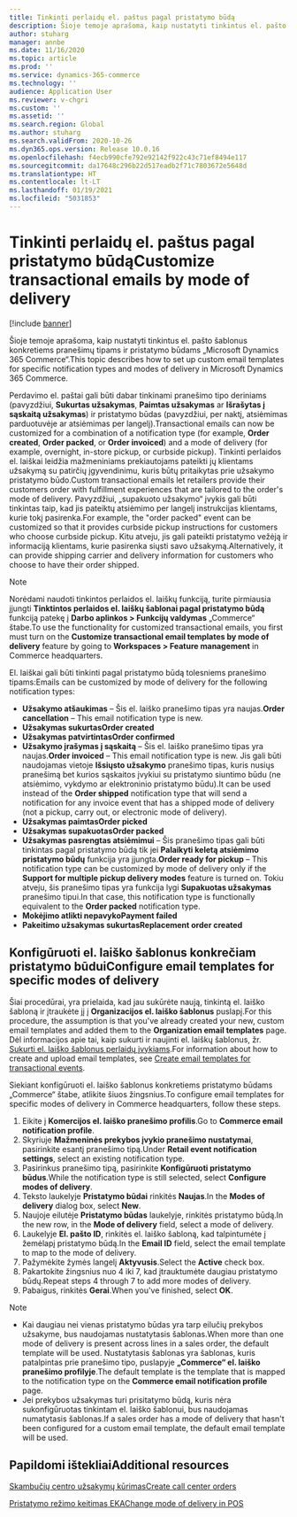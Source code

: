 ```yaml
---
title: Tinkinti perlaidų el. paštus pagal pristatymo būdą
description: Šioje temoje aprašoma, kaip nustatyti tinkintus el. pašto šablonus konkretiems pranešimų tipams ir pristatymo būdams „Microsoft Dynamics 365 Commerce“.
author: stuharg
manager: annbe
ms.date: 11/16/2020
ms.topic: article
ms.prod: ''
ms.service: dynamics-365-commerce
ms.technology: ''
audience: Application User
ms.reviewer: v-chgri
ms.custom: ''
ms.assetid: ''
ms.search.region: Global
ms.author: stuharg
ms.search.validFrom: 2020-10-26
ms.dyn365.ops.version: Release 10.0.16
ms.openlocfilehash: f4ecb990cfe792e92142f922c43c71ef8494e117
ms.sourcegitcommit: da17648c296b22d517eadb2f71c7803672e5648d
ms.translationtype: HT
ms.contentlocale: lt-LT
ms.lasthandoff: 01/19/2021
ms.locfileid: "5031853"
---
```

# <a name="customize-transactional-emails-by-mode-of-delivery"></a><span data-ttu-id="98772-103">Tinkinti perlaidų el. paštus pagal pristatymo būdą</span><span class="sxs-lookup"><span data-stu-id="98772-103">Customize transactional emails by mode of delivery</span></span>

[!include [banner](includes/banner.md)]

<span data-ttu-id="98772-104">Šioje temoje aprašoma, kaip nustatyti tinkintus el. pašto šablonus konkretiems pranešimų tipams ir pristatymo būdams „Microsoft Dynamics 365 Commerce“.</span><span class="sxs-lookup"><span data-stu-id="98772-104">This topic describes how to set up custom email templates for specific notification types and modes of delivery in Microsoft Dynamics 365 Commerce.</span></span>

<span data-ttu-id="98772-105">Perdavimo el. paštai gali būti dabar tinkinami pranešimo tipo deriniams (pavyzdžiui, **Sukurtas užsakymas**, **Paimtas užsakymas** ar **Išrašytas į sąskaitą užsakymas**) ir pristatymo būdas (pavyzdžiui, per naktį, atsiėmimas parduotuvėje ar atsiėmimas per langelį).</span><span class="sxs-lookup"><span data-stu-id="98772-105">Transactional emails can now be customized for a combination of a notification type (for example, **Order created**, **Order packed**, or **Order invoiced**) and a mode of delivery (for example, overnight, in-store pickup, or curbside pickup).</span></span> <span data-ttu-id="98772-106">Tinkinti perlaidos el. laiškai leidžia mažmeniniams prekiautojams pateikti jų klientams užsakymą su patirčių įgyvendinimu, kuris būtų pritaikytas prie užsakymo pristatymo būdo.</span><span class="sxs-lookup"><span data-stu-id="98772-106">Custom transactional emails let retailers provide their customers order with fulfillment experiences that are tailored to the order's mode of delivery.</span></span> <span data-ttu-id="98772-107">Pavyzdžiui, „supakuoto užsakymo“ įvykis gali būti tinkintas taip, kad jis pateiktų atsiėmimo per langelį instrukcijas klientams, kurie tokį pasirenka.</span><span class="sxs-lookup"><span data-stu-id="98772-107">For example, the "order packed" event can be customized so that it provides curbside pickup instructions for customers who choose curbside pickup.</span></span> <span data-ttu-id="98772-108">Kitu atveju, jis gali pateikti pristatymo vežėją ir informaciją klientams, kurie pasirenka siųsti savo užsakymą.</span><span class="sxs-lookup"><span data-stu-id="98772-108">Alternatively, it can provide shipping carrier and delivery information for customers who choose to have their order shipped.</span></span>

> [!NOTE]
> <span data-ttu-id="98772-109">Norėdami naudoti tinkintos perlaidos el. laiškų funkciją, turite pirmiausia įjungti **Tinktintos perlaidos el. laiškų šablonai pagal pristatymo būdą** funkciją patekę į **Darbo aplinkos \> Funkcijų valdymas** „Commerce“ štabe.</span><span class="sxs-lookup"><span data-stu-id="98772-109">To use the functionality for customized transactional emails, you first must turn on the **Customize transactional email templates by mode of delivery** feature by going to **Workspaces \> Feature management** in Commerce headquarters.</span></span>

<span data-ttu-id="98772-110">El. laiškai gali būti tinkinti pagal pristatymo būdą tolesniems pranešimo tipams:</span><span class="sxs-lookup"><span data-stu-id="98772-110">Emails can be customized by mode of delivery for the following notification types:</span></span>

- <span data-ttu-id="98772-111">**Užsakymo atšaukimas** – Šis el. laiško pranešimo tipas yra naujas.</span><span class="sxs-lookup"><span data-stu-id="98772-111">**Order cancellation** – This email notification type is new.</span></span>
- <span data-ttu-id="98772-112">**Užsakymas sukurtas**</span><span class="sxs-lookup"><span data-stu-id="98772-112">**Order created**</span></span>
- <span data-ttu-id="98772-113">**Užsakymas patvirtintas**</span><span class="sxs-lookup"><span data-stu-id="98772-113">**Order confirmed**</span></span>
- <span data-ttu-id="98772-114">**Užsakymo įrašymas į sąskaitą** – Šis el. laiško pranešimo tipas yra naujas.</span><span class="sxs-lookup"><span data-stu-id="98772-114">**Order invoiced** – This email notification type is new.</span></span> <span data-ttu-id="98772-115">Jis gali būti naudojamas vietoje **Išsiųsto užsakymo** pranešimo tipas, kuris nusiųs pranešimą bet kurios sąskaitos įvykiui su pristatymo siuntimo būdu (ne atsiėmimo, vykdymo ar elektroninio pristatymo būdu).</span><span class="sxs-lookup"><span data-stu-id="98772-115">It can be used instead of the **Order shipped** notification type that will send a notification for any invoice event that has a shipped mode of delivery (not a pickup, carry out, or electronic mode of delivery).</span></span>
- <span data-ttu-id="98772-116">**Užsakymas paimtas**</span><span class="sxs-lookup"><span data-stu-id="98772-116">**Order picked**</span></span>
- <span data-ttu-id="98772-117">**Užsakymas supakuotas**</span><span class="sxs-lookup"><span data-stu-id="98772-117">**Order packed**</span></span>
- <span data-ttu-id="98772-118">**Užsakymas pasrengtas atsiėmimui** – Šis pranešimo tipas gali būti tinkintas pagal pristatymo būdą tik jei **Palaikyti keletą atsiėmimo pristatymo būdų** funkcija yra įjungta.</span><span class="sxs-lookup"><span data-stu-id="98772-118">**Order ready for pickup** – This notification type can be customized by mode of delivery only if the **Support for multiple pickup delivery modes** feature is turned on.</span></span> <span data-ttu-id="98772-119">Tokiu atveju, šis pranešimo tipas yra funkcija lygi **Supakuotas užsakymas** pranešimo tipui.</span><span class="sxs-lookup"><span data-stu-id="98772-119">In that case, this notification type is functionally equivalent to the **Order packed** notification type.</span></span>
- <span data-ttu-id="98772-120">**Mokėjimo atlikti nepavyko**</span><span class="sxs-lookup"><span data-stu-id="98772-120">**Payment failed**</span></span>
- <span data-ttu-id="98772-121">**Pakeitimo užsakymas sukurtas**</span><span class="sxs-lookup"><span data-stu-id="98772-121">**Replacement order created**</span></span>

## <a name="configure-email-templates-for-specific-modes-of-delivery"></a><span data-ttu-id="98772-122">Konfigūruoti el. laiško šablonus konkrečiam pristatymo būdui</span><span class="sxs-lookup"><span data-stu-id="98772-122">Configure email templates for specific modes of delivery</span></span>

<span data-ttu-id="98772-123">Šiai procedūrai, yra prielaida, kad jau sukūrėte naują, tinkintą el. laiško šabloną ir įtraukėte jį į **Organizacijos el. laiško šablonus** puslapį.</span><span class="sxs-lookup"><span data-stu-id="98772-123">For this procedure, the assumption is that you've already created your new, custom email templates and added them to the **Organization email templates** page.</span></span> <span data-ttu-id="98772-124">Dėl informacijos apie tai, kaip sukurti ir naujinti el. laiškų šablonus, žr. [Sukurti el. laiško šablonus perlaidų įvykiams](email-templates-transactions.md).</span><span class="sxs-lookup"><span data-stu-id="98772-124">For information about how to create and upload email templates, see [Create email templates for transactional events](email-templates-transactions.md).</span></span>

<span data-ttu-id="98772-125">Siekiant konfigūruoti el. laiško šablonus konkretiems pristatymo būdams „Commerce“ štabe, atlikite šiuos žingsnius.</span><span class="sxs-lookup"><span data-stu-id="98772-125">To configure email templates for specific modes of delivery in Commerce headquarters, follow these steps.</span></span>

1. <span data-ttu-id="98772-126">Eikite į **Komercijos el. laiško pranešimo profilis**.</span><span class="sxs-lookup"><span data-stu-id="98772-126">Go to **Commerce email notification profile**.</span></span>
1. <span data-ttu-id="98772-127">Skyriuje **Mažmeninės prekybos įvykio pranešimo nustatymai**, pasirinkite esantį pranešimo tipą.</span><span class="sxs-lookup"><span data-stu-id="98772-127">Under **Retail event notification settings**, select an existing notification type.</span></span>
1. <span data-ttu-id="98772-128">Pasirinkus pranešimo tipą, pasirinkite **Konfigūruoti pristatymo būdus**.</span><span class="sxs-lookup"><span data-stu-id="98772-128">While the notification type is still selected, select **Configure modes of delivery**.</span></span>
1. <span data-ttu-id="98772-129">Teksto laukelyje **Pristatymo būdai** rinkitės **Naujas**.</span><span class="sxs-lookup"><span data-stu-id="98772-129">In the **Modes of delivery** dialog box, select **New**.</span></span>
1. <span data-ttu-id="98772-130">Naujoje eilutėje **Pristatymo būdas** laukelyje, rinkitės pristatymo būdą.</span><span class="sxs-lookup"><span data-stu-id="98772-130">In the new row, in the **Mode of delivery** field, select a mode of delivery.</span></span>
1. <span data-ttu-id="98772-131">Laukelyje **El. pašto ID**, rinkitės el. laiško šabloną, kad talpintumėte į žemėlapį pristatymo būdą.</span><span class="sxs-lookup"><span data-stu-id="98772-131">In the **Email ID** field, select the email template to map to the mode of delivery.</span></span>
1. <span data-ttu-id="98772-132">Pažymėkite žymės langelį **Aktyvusis**.</span><span class="sxs-lookup"><span data-stu-id="98772-132">Select the **Active** check box.</span></span>
1. <span data-ttu-id="98772-133">Pakartokite žingsnius nuo 4 iki 7, kad įtrauktumėte daugiau pristatymo būdų.</span><span class="sxs-lookup"><span data-stu-id="98772-133">Repeat steps 4 through 7 to add more modes of delivery.</span></span>
1. <span data-ttu-id="98772-134">Pabaigus, rinkitės **Gerai**.</span><span class="sxs-lookup"><span data-stu-id="98772-134">When you've finished, select **OK**.</span></span>

> [!NOTE]
> - <span data-ttu-id="98772-135">Kai daugiau nei vienas pristatymo būdas yra tarp eilučių prekybos užsakyme, bus naudojamas nustatytasis šablonas.</span><span class="sxs-lookup"><span data-stu-id="98772-135">When more than one mode of delivery is present across lines in a sales order, the default template will be used.</span></span> <span data-ttu-id="98772-136">Nustatytasis šablonas yra šablonas, kuris patalpintas prie pranešimo tipo, puslapyje **„Commerce“ el. laiško pranešimo profilyje**.</span><span class="sxs-lookup"><span data-stu-id="98772-136">The default template is the template that is mapped to the notification type on the **Commerce email notification profile** page.</span></span>
> - <span data-ttu-id="98772-137">Jei prekybos užsakymas turi prisitatymo būdą, kuris nėra sukonfigūruotas tinkintam el. laiško šablonui, bus naudojamas numatytasis šablonas.</span><span class="sxs-lookup"><span data-stu-id="98772-137">If a sales order has a mode of delivery that hasn't been configured for a custom email template, the default email template will be used.</span></span>

## <a name="additional-resources"></a><span data-ttu-id="98772-138">Papildomi ištekliai</span><span class="sxs-lookup"><span data-stu-id="98772-138">Additional resources</span></span>

[<span data-ttu-id="98772-139">Skambučių centro užsakymų kūrimas</span><span class="sxs-lookup"><span data-stu-id="98772-139">Create call center orders</span></span>](tasks/create-call-center-orders.md)

[<span data-ttu-id="98772-140">Pristatymo režimo keitimas EKA</span><span class="sxs-lookup"><span data-stu-id="98772-140">Change mode of delivery in POS</span></span>](pos-change-delivery-mode.md)
